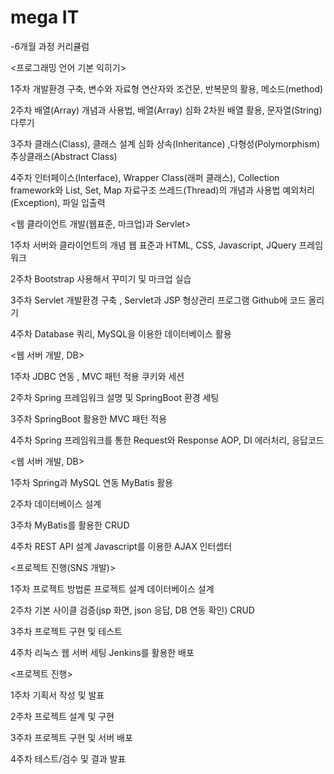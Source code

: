 # mega IT


-6개월 과정 커리큘럼


<프로그래밍 언어 기본 익히기>


1주차
개발환경 구축, 변수와 자료형
연산자와 조건문, 반복문의 활용, 메소드(method)

2주차
배열(Array) 개념과 사용법, 배열(Array) 심화
2차원 배열 활용, 문자열(String) 다루기
 
3주차
클래스(Class), 클래스 설계 심화
상속(Inheritance) ,다형성(Polymorphism)
추상클래스(Abstract Class)
 
4주차
인터페이스(Interface), Wrapper Class(래퍼 클래스), 
Collection framework와 List, Set, Map 자료구조
쓰레드(Thread)의 개념과 사용법
예외처리(Exception), 파일 입출력



<웹 클라이언트 개발(웹표준, 마크업)과 Servlet>


1주차
서버와 클라이언트의 개념
웹 표준과 HTML, CSS, Javascript, JQuery 프레임워크

2주차
Bootstrap 사용해서 꾸미기 및 마크업 실습
 
3주차
Servlet 개발환경 구축 , Servlet과 JSP
형상관리 프로그램 Github에 코드 올리기
 
4주차
Database 쿼리, MySQL을 이용한 데이터베이스 활용



<웹 서버 개발, DB>


1주차
JDBC 연동 , MVC 패턴 적용
쿠키와 세션

2주차
Spring 프레임워크 설명 및 SpringBoot 환경 세팅
 
3주차
SpringBoot 활용한 MVC 패턴 적용
 
4주차
Spring 프레임워크를 통한 Request와 Response
AOP, DI
에러처리, 응답코드



<웹 서버 개발, DB>


1주차
Spring과 MySQL 연동
MyBatis 활용

2주차
데이터베이스 설계
 
3주차
MyBatis를 활용한 CRUD
 
4주차
REST API 설계
Javascript를 이용한 AJAX
인터셉터



<프로젝트 진행(SNS 개발)>


1주차
프로젝트 방법론
프로젝트 설계
데이터베이스 설계
 
2주차
기본 사이클 검증(jsp 화면, json 응답, DB 연동 확인)
CRUD
 
3주차
프로젝트 구현 및 테스트
 
4주차
리눅스 웹 서버 세팅
Jenkins를 활용한 배포



<프로젝트 진행>


1주차
기획서 작성 및 발표
 
2주차
프로젝트 설계 및 구현
 
3주차
프로젝트 구현 및 서버 배포
 
4주차
테스트/검수 및 결과 발표
